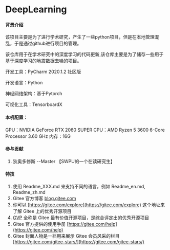 # DeepLearning

#### 背景介绍

该项目主要是为了进行学术研究，产生了一些python项目，但是在本地管理混乱，于是通过github进行项目的管理。

该仓库用于在学术研究中的深度学习的代码更新,该仓库主要是为了储存一些用于基于深度学习的地震数据去噪的项目。

开发工具：PyCharm 2020.1.2 社区版

开发语言：Python

神经网络架构：基于Pytorch

可视化工具：TensorboardX


#### 本机配置：

GPU：NVIDIA GeForce RTX 2060 SUPER
CPU：AMD Ryzen 5 3600 6-Core Processor 3.60 GHz
内存：16G


#### 参与贡献

1.  狄奥多修斯  --Master 【SWPU的一个在读研究生】


#### 特技

1.  使用 Readme\_XXX.md 来支持不同的语言，例如 Readme\_en.md, Readme\_zh.md
2.  Gitee 官方博客 [blog.gitee.com](https://blog.gitee.com)
3.  你可以 [https://gitee.com/explore](https://gitee.com/explore) 这个地址来了解 Gitee 上的优秀开源项目
4.  [GVP](https://gitee.com/gvp) 全称是 Gitee 最有价值开源项目，是综合评定出的优秀开源项目
5.  Gitee 官方提供的使用手册 [https://gitee.com/help](https://gitee.com/help)
6.  Gitee 封面人物是一档用来展示 Gitee 会员风采的栏目 [https://gitee.com/gitee-stars/](https://gitee.com/gitee-stars/)
